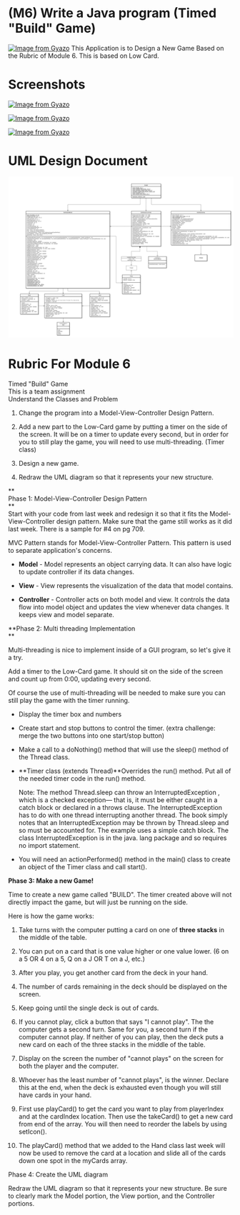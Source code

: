 # (M6) Write a Java program (Timed "Build" Game)
[![Image from Gyazo](https://i.gyazo.com/709b130a9250092481c174cdcfaef1af.png)](https://gyazo.com/709b130a9250092481c174cdcfaef1af)
This Application is to Design a New Game Based on the Rubric of Module 6. This is based on Low Card. 
# Screenshots 

[![Image from Gyazo](https://i.gyazo.com/2df346774e6c1975801d88979db9735b.png)](https://gyazo.com/2df346774e6c1975801d88979db9735b)

[![Image from Gyazo](https://i.gyazo.com/2df346774e6c1975801d88979db9735b.png)](https://gyazo.com/2df346774e6c1975801d88979db9735b)

[![Image from Gyazo](https://i.gyazo.com/2df346774e6c1975801d88979db9735b.png)](https://gyazo.com/2df346774e6c1975801d88979db9735b)

# UML Design Document
![enter image description here](https://github.com/InnovaTree/CST338-M6-Timed-Build-Game/blob/main/images/ChiemRoweShumStankovich_Assig6_UML.jpg?raw=true)

# Rubric For Module 6

Timed "Build" Game  
This is a team assignment  
Understand the Classes and Problem

1.  Change the program into a Model-View-Controller Design Pattern.  
      
    
2.  Add a new part to the Low-Card game by putting a timer on the side of the screen. It will be on a timer to update every second, but in order for you to still play the game, you will need to use multi-threading. (Timer class)  
      
    
3.  Design a new game.  
      
    
4.  Redraw the UML diagram so that it represents your new structure.

**  
Phase 1: Model-View-Controller Design Pattern  
**  
Start with your code from last week and redesign it so that it fits the Model-View-Controller design pattern. Make sure that the game still works as it did last week. There is a sample for #4 on pg 709.  
  

MVC Pattern stands for Model-View-Controller Pattern. This pattern is used to separate application's concerns.

-   **Model** - Model represents an object carrying data. It can also have logic to update controller if its data changes.
    
-   **View** - View represents the visualization of the data that model contains.
    
-   **Controller** - Controller acts on both model and view. It controls the data flow into model object and updates the view whenever data changes. It keeps view and model separate.
    

  
  
**Phase 2: Multi threading Implementation  
**  

Multi-threading is nice to implement inside of a GUI program, so let's give it a try.

Add a timer to the Low-Card game. It should sit on the side of the screen and count up from 0:00, updating every second.

Of course the use of multi-threading will be needed to make sure you can still play the game with the timer running.  

  

-   Display the timer box and numbers  
      
    
-   Create start and stop buttons to control the timer. (extra challenge: merge the two buttons into one start/stop button)

-   Make a call to a doNothing() method that will use the sleep() method of the Thread class.  
      
    
-   **Timer class (extends Thread)**Overrides the run() method. Put all of the needed timer code in the run() method.  
      
    Note: The method Thread.sleep can throw an InterruptedException , which is a checked exception— that is, it must be either caught in a catch block or declared in a throws clause. The InterruptedException has to do with one thread interrupting another thread. The book simply notes that an InterruptedException may be thrown by Thread.sleep and so must be accounted for. The example uses a simple catch block. The class InterruptedException is in the java. lang package and so requires no import statement.  
      
    
-   You will need an actionPerformed() method in the main() class to create an object of the Timer class and call start().

  
**Phase 3: Make a new Game!**  
  

Time to create a new game called "BUILD". The timer created above will not directly impact the game, but will just be running on the side.  

Here is how the game works:

1.  Take turns with the computer putting a card on one of **three stacks** in the middle of the table.  
    
2.  You can put on a card that is one value higher or one value lower. (6 on a 5 OR 4 on a 5, Q on a J OR T on a J, etc.)
3.  After you play, you get another card from the deck in your hand.
4.  The number of cards remaining in the deck should be displayed on the screen.
5.  Keep going until the single deck is out of cards.
6.  If you cannot play, click a button that says "I cannot play". The the computer gets a second turn. Same for you, a second turn if the computer cannot play. If neither of you can play, then the deck puts a new card on each of the three stacks in the middle of the table.
7.  Display on the screen the number of "cannot plays" on the screen for both the player and the computer.
8.  Whoever has the least number of "cannot plays", is the winner. Declare this at the end, when the deck is exhausted even though you will still have cards in your hand.
9.  First use playCard() to get the card you want to play from playerIndex and at the cardIndex location. Then use the takeCard() to get a new card from end of the array. You will then need to reorder the labels by using setIcon().
10.  The playCard() method that we added to the Hand class last week will now be used to remove the card at a location and slide all of the cards down one spot in the myCards array.

  

Phase 4: Create the UML diagram  

Redraw the UML diagram so that it represents your new structure. Be sure to clearly mark the Model portion, the View portion, and the Controller portions.
